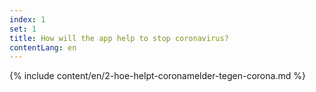 ```yaml
---
index: 1
set: 1
title: How will the app help to stop coronavirus?
contentLang: en
---
```


{% include content/en/2-hoe-helpt-coronamelder-tegen-corona.md %}
